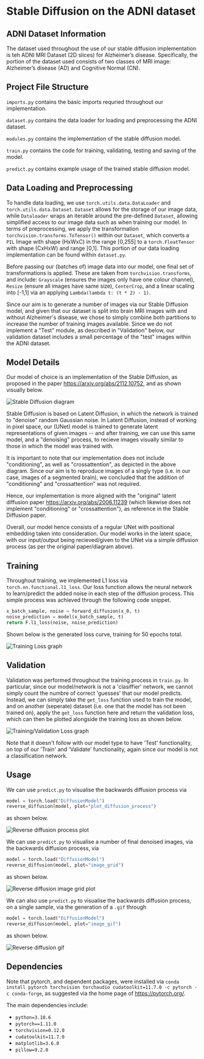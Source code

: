 # Stable Diffusion on the ADNI dataset

## ADNI Dataset Information
The dataset used throughout the use of our stable diffusion implementation is teh ADNI MRI Dataset (2D slices) for Alzheimer’s disease. Specifically, the portion of the dataset used consists of two classes of MRI image: Alzheimer’s disease (AD) and Cognitive Normal (CN).


## Project File Structure

`imports.py` contains the basic imports requried throughout our implementation.

`dataset.py` contains the data loader for loading and preprocessing the ADNI dataset.

`modules.py` contains the implementation of the stable diffusion model.

`train.py` contains the code for training, validating, testing and saving of the model.

`predict.py` contains example usage of the trained stable diffusion model.

## Data Loading and Preprocessing

To handle data loading, we use `torch.utils.data.DataLoader` and `torch.utils.data.Dataset`. 
`Dataset` allows for the storage of our image data, while `Dataloader` wraps an iterable around the pre-defined `Dataset`, allowing simplified access to our image data such as when training our model.
In terms of preprocessing, we apply the transformation `torchvision.transforms.ToTensor()` within our `Dataset`, which converts a `PIL` Image with shape (HxWxC) in the range [0,255] to a  `torch.FloatTensor` with shape (CxHxW) and range [0,1]. This portion of our data loading implementation can be found within `dataset.py`.

Before passing our (batches of) image data into our model, one final set of transformations is applied. These are taken from `torchvision.transforms`, and include: `Grayscale` (ensures the images only have one colour channel), `Resize` (ensure all images have same size), `CenterCrop`, and a linear scaling into [-1,1] via an applying `Lambda(lambda t: (t * 2) - 1)`.

Since our aim is to generate a number of images via our Stable Diffusion model, and given that our dataset is split into brain MRI images with and without Alzheimer's disease, we chose to simply combine both partitions to increase the number of training images available. Since we do not implement a "Test" module, as described in "Validation" below, our validation dataset includes a small percentage of the "test" images within the ADNI dataset.

## Model Details

Our model of choice is an implementation of the Stable Diffusion, as proposed in the paper https://arxiv.org/abs/2112.10752, and as shown visually below.

![Stable Diffusion diagram](images/stable_diffusion_diagram.png)

Stable Diffusion is based on Latent Diffusion, in which the network is trained to "denoise" random Gaussian noise. In Latent Diffusion, instead of working in pixel space, our (UNet) model is trained to generate latent representations of given images -- and after training, we can use this same model, and a "denoising" process, to recieve images visually similar to those in which the model was trained with.

It is important to note that our implementation does not include "conditioning", as well as "crossattention", as depicted in the above diagram. Since our aim is to reproduce images of a singly type (i.e. in our case, images of a segmented brain), we concluded that the addition of "conditioning" and "crossattention" was not required.

Hence, our implementation is more aligned with the "original" latent diffusion paper https://arxiv.org/abs/2006.11239 (which likewise does not implement "conditioning" or "crossattention"), as reference in the Stable Diffusion paper.

Overall, our model hence consists of a regular UNet with positional embedding taken into consideration. Our model works in the latent space, with our input/output being recieved/given to the UNet via a simple diffusion process (as per the original paper/diagram above).

## Training

Throughout training, we implemented L1 loss via `torch.nn.functional.l1_loss`. Our loss function allows the neural network to learn/predict the added noise in each step of the diffusion process. This simple process was achieved through the following code snippet.

```python
x_batch_sample, noise = forward_diffusion(x_0, t)
noise_prediction = model(x_batch_sample, t)
return F.l1_loss(noise, noise_prediction)
```

Shown below is the generated loss curve, training for 50 epochs total.

![Training Loss graph](images/loss_curve.png)


## Validation

Validation was performed throughout the training process in `train.py`. In particular, since our model/network is not a 'clasiffier' network, we cannot simply count the numbre of correct 'guesses' that our model predicts. Instead, we can simply take the `get_loss` function used to train the model, and on another (seperate) dataset (i.e. one that the model has not been trained on), apply the `get_loss` function here and return the validation loss, which can then be plotted alongside the training loss as shown below.

![Training/Validation Loss graph](images/loss_with_validation_curve.png)

Note that it doesn't follow with our model type to have 'Test' functionality, on top of our 'Train' and 'Validate' functionality, again since our model is not a classification network.


## Usage

We can use `predict.py` to visualise the backwards diffusion process via
```python
model = torch.load("DiffusionModel")
reverse_diffusion(model, plot="plot_diffusion_process")
```
as shown below.

![Reverse diffusion process plot](images/diffusion_process.png)

We can use `predict.py` to visualise a number of final denoised images, via the backwards diffusion process, via
```python
model = torch.load("DiffusionModel")
reverse_diffusion(model, plot="image_grid")
```
as shown below.

![Reverse diffusion image grid plot](images/image_grid.png)

We can also use `predict.py` to visualise the backwards diffusion process, on a single sample, via the generation of a `.gif` through
```python
model = torch.load("DiffusionModel")
reverse_diffusion(model, plot="image_gif")
```
as shown below.

![Reverse diffusion gif](images/image_gif.gif)

## Dependencies

Note that pytorch, and dependent packages, were installed via `conda install pytorch torchvision torchaudio cudatoolkit=11.7.0 -c pytorch -c conda-forge`, as suggested via the home page of https://pytorch.org/.

The main dependencies include:
* `python=3.10.6`
* `pytorch==1.11.0`
* `torchvision=0.12.0`
* `cudatoolkit=11.7.0`
* `matplotlib=3.6.0`
* `pillow=9.2.0`
